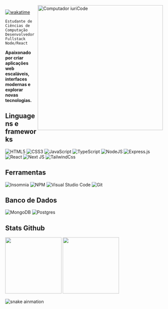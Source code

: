 
<img src="https://raw.githubusercontent.com/MicaelliMedeiros/micaellimedeiros/master/image/computer-illustration.png" min-width="400px" max-width="400px" width="400px" align="right" alt="Computador iuriCode">

[![wakatime](https://wakatime.com/badge/user/21e16854-6312-47be-96c3-9762b3b611f7.svg)](https://wakatime.com/@21e16854-6312-47be-96c3-9762b3b611f7)

`Estudante de Ciências de Computação`
<br>
`Desenvolvedor Fullstack Node/React`
<br>

**Apaixonado por criar aplicações web escaláveis, interfaces modernas e explorar novas tecnologias.**


## **Linguagens e frameworks**

![HTML5](https://img.shields.io/badge/html5-%23E34F26.svg?style=for-the-badge&logo=html5&logoColor=white)
![CSS3](https://img.shields.io/badge/css3-%231572B6.svg?style=for-the-badge&logo=css3&logoColor=white)
![JavaScript](https://img.shields.io/badge/javascript-%23323330.svg?style=for-the-badge&logo=javascript&logoColor=%23F7DF1E)
![TypeScript](https://img.shields.io/badge/typescript-%23007ACC.svg?style=for-the-badge&logo=typescript&logoColor=white)
![NodeJS](https://img.shields.io/badge/node.js-6DA55F?style=for-the-badge&logo=node.js&logoColor=white)
![Express.js](https://img.shields.io/badge/express.js-%23404d59.svg?style=for-the-badge&logo=express&logoColor=%2361DAFB)
![React](https://img.shields.io/badge/react-%2320232a.svg?style=for-the-badge&logo=react&logoColor=%2361DAFB)
![Next JS](https://img.shields.io/badge/Next-black?style=for-the-badge&logo=next.js&logoColor=white)
![TailwindCss](https://img.shields.io/badge/Tailwind_CSS-38B2AC?style=for-the-badge&logo=tailwind-css&logoColor=white)

## **Ferramentas**

![Insomnia](https://img.shields.io/badge/Insomnia-black?style=for-the-badge&logo=insomnia&logoColor=5849BE)
![NPM](https://img.shields.io/badge/NPM-%23000000.svg?style=for-the-badge&logo=npm&logoColor=white)
![Visual Studio Code](https://img.shields.io/badge/Visual%20Studio%20Code-0078d7.svg?style=for-the-badge&logo=visual-studio-code&logoColor=white)
![Git](https://img.shields.io/badge/git-%23F05033.svg?style=for-the-badge&logo=git&logoColor=white)

## **Banco de Dados**
![MongoDB](https://img.shields.io/badge/MongoDB-%234ea94b.svg?style=for-the-badge&logo=mongodb&logoColor=white)
![Postgres](https://img.shields.io/badge/postgres-%23316192.svg?style=for-the-badge&logo=postgresql&logoColor=white)


## **Stats Github**
<div>
  <img height="180em" src="https://github-readme-stats.vercel.app/api?username=zThiagoR&show_icons=true&theme=ocean_dark&count_private=true&hide_border=true&locale=pt-br"/>
    
  <img height="180em" src="https://github-readme-stats.vercel.app/api/top-langs/?username=zThiagoR&layout=compact&langs_count=6&theme=ocean_dark&hide_border=true"/>
</div>

![snake ainmation](https://raw.githubusercontent.com/zThiagoR/zThiagoR/output/github-contribution-grid-snake.svg)



